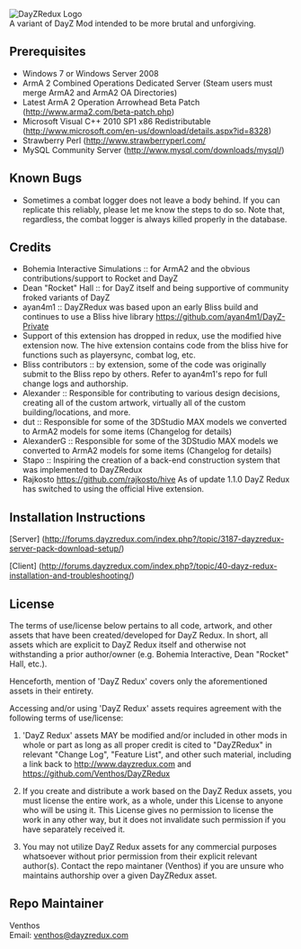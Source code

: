 ![DayZRedux Logo](http://forums.dayzredux.com/public/style_images/mystic/logo.png)        
A variant of DayZ Mod intended to be more brutal and unforgiving.


Prerequisites
-------------

 - Windows 7 or Windows Server 2008
 - ArmA 2 Combined Operations Dedicated Server (Steam users must merge ArmA2 and ArmA2 OA Directories)
 - Latest ArmA 2 Operation Arrowhead Beta Patch (http://www.arma2.com/beta-patch.php)
 - Microsoft Visual C++ 2010 SP1 x86 Redistributable (http://www.microsoft.com/en-us/download/details.aspx?id=8328)
 - Strawberry Perl (http://www.strawberryperl.com/
 - MySQL Community Server (http://www.mysql.com/downloads/mysql/)

Known Bugs
----------
 - Sometimes a combat logger does not leave a body behind.  If you can replicate this reliably, please let me know the steps to do so.  Note that, regardless, the combat logger is always killed properly in the database.

Credits
-------
 - Bohemia Interactive Simulations :: for ArmA2 and the obvious contributions/support to Rocket and DayZ
 - Dean "Rocket" Hall :: for DayZ itself and being supportive of community froked variants of DayZ
 - ayan4m1 :: DayZRedux was based upon an early Bliss build and continues to use a Bliss hive library https://github.com/ayan4m1/DayZ-Private 
 - Support of this extension has dropped in redux, use the modified hive extension now. The hive extension contains code from the bliss hive for functions such as playersync, combat log, etc.
 - Bliss contributors :: by extension, some of the code was originally submit to the Bliss repo by others.  Refer to ayan4m1's repo for full change logs and authorship.
 - Alexander :: Responsible for contributing to various design decisions, creating all of the custom artwork, virtually all of the custom building/locations, and more.
 - dut :: Responsible for some of the 3DStudio MAX models we converted to ArmA2 models for some items (Changelog for details)
 - AlexanderG :: Responsible for some of the 3DStudio MAX models we converted to ArmA2 models for some items (Changelog for details)
 - Stapo :: Inspiring the creation of a back-end construction system that was implemented to DayZRedux
 - Rajkosto https://github.com/rajkosto/hive As of update 1.1.0 DayZ Redux has switched to using the official Hive extension.

Installation Instructions
-------------------------
[Server] (http://forums.dayzredux.com/index.php?/topic/3187-dayzredux-server-pack-download-setup/)


[Client] (http://forums.dayzredux.com/index.php?/topic/40-dayz-redux-installation-and-troubleshooting/)

License
-------
The terms of use/license below pertains to all code, artwork, and other assets that have
been created/developed for DayZ Redux.  In short, all assets which are explicit to DayZ
Redux itself and otherwise not withstanding a prior author/owner (e.g. Bohemia
Interactive, Dean "Rocket" Hall, etc.).

Henceforth, mention of 'DayZ Redux' covers only the aforementioned assets in their entirety.

Accessing and/or using 'DayZ Redux' assets requires agreement with the following terms
of use/license:

1) 'DayZ Redux' assets MAY be modified and/or included in other mods in whole or part as long as all proper credit
is cited to "DayZRedux" in relevant "Change Log", "Feature List", and other such material, including a link back to
http://www.dayzredux.com and https://github.com/Venthos/DayZRedux

2) If you create and distribute a work based on the DayZ Redux assets, you must license the entire work, as a whole,
under this License to anyone who will be using it. This License gives no permission to license the work in any other
way, but it does not invalidate such permission if you have separately received it.

3) You may not utilize DayZ Redux assets for any commercial purposes whatsoever without prior permission from their explicit
relevant author(s).  Contact the repo maintaner (Venthos) if you are unsure who maintains authorship over a given DayZRedux asset.

Repo Maintainer
---------------
Venthos    
Email: venthos@dayzredux.com
